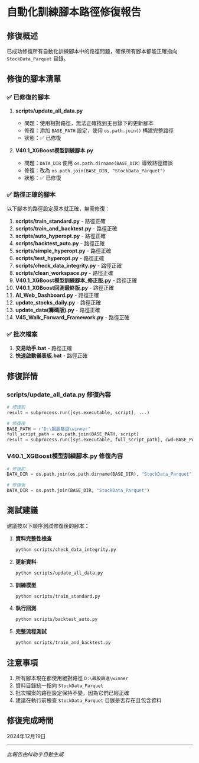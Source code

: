 # 自動化訓練腳本路徑修復報告

## 修復概述
已成功修復所有自動化訓練腳本中的路徑問題，確保所有腳本都能正確指向 `StockData_Parquet` 目錄。

## 修復的腳本清單

### ✅ 已修復的腳本

1. **scripts/update_all_data.py**
   - 問題：使用相對路徑，無法正確找到主目錄下的更新腳本
   - 修復：添加 `BASE_PATH` 設定，使用 `os.path.join()` 構建完整路徑
   - 狀態：✅ 已修復

2. **V40.1_XGBoost模型訓練腳本.py**
   - 問題：`DATA_DIR` 使用 `os.path.dirname(BASE_DIR)` 導致路徑錯誤
   - 修復：改為 `os.path.join(BASE_DIR, "StockData_Parquet")`
   - 狀態：✅ 已修復

### ✅ 路徑正確的腳本

以下腳本的路徑設定原本就正確，無需修復：

1. **scripts/train_standard.py** - 路徑正確
2. **scripts/train_and_backtest.py** - 路徑正確
3. **scripts/auto_hyperopt.py** - 路徑正確
4. **scripts/backtest_auto.py** - 路徑正確
5. **scripts/simple_hyperopt.py** - 路徑正確
6. **scripts/test_hyperopt.py** - 路徑正確
7. **scripts/check_data_integrity.py** - 路徑正確
8. **scripts/clean_workspace.py** - 路徑正確
9. **V40.1_XGBoost模型訓練腳本_修正版.py** - 路徑正確
10. **V40.1_XGBoost回測最終版.py** - 路徑正確
11. **AI_Web_Dashboard.py** - 路徑正確
12. **update_stocks_daily.py** - 路徑正確
13. **update_data(籌碼版).py** - 路徑正確
14. **V45_Walk_Forward_Framework.py** - 路徑正確

### ✅ 批次檔案

1. **交易助手.bat** - 路徑正確
2. **快速啟動儀表板.bat** - 路徑正確

## 修復詳情

### scripts/update_all_data.py 修復內容
```python
# 修復前
result = subprocess.run([sys.executable, script], ...)

# 修復後
BASE_PATH = r"D:\飆股篩選\winner"
full_script_path = os.path.join(BASE_PATH, script)
result = subprocess.run([sys.executable, full_script_path], cwd=BASE_PATH, ...)
```

### V40.1_XGBoost模型訓練腳本.py 修復內容
```python
# 修復前
DATA_DIR = os.path.join(os.path.dirname(BASE_DIR), "StockData_Parquet")

# 修復後
DATA_DIR = os.path.join(BASE_DIR, "StockData_Parquet")
```

## 測試建議

建議按以下順序測試修復後的腳本：

1. **資料完整性檢查**
   ```bash
   python scripts/check_data_integrity.py
   ```

2. **更新資料**
   ```bash
   python scripts/update_all_data.py
   ```

3. **訓練模型**
   ```bash
   python scripts/train_standard.py
   ```

4. **執行回測**
   ```bash
   python scripts/backtest_auto.py
   ```

5. **完整流程測試**
   ```bash
   python scripts/train_and_backtest.py
   ```

## 注意事項

1. 所有腳本現在都使用絕對路徑 `D:\飆股篩選\winner`
2. 資料目錄統一指向 `StockData_Parquet`
3. 批次檔案的路徑設定保持不變，因為它們已經正確
4. 建議在執行前檢查 `StockData_Parquet` 目錄是否存在且包含資料

## 修復完成時間
2024年12月19日

---
*此報告由AI助手自動生成* 